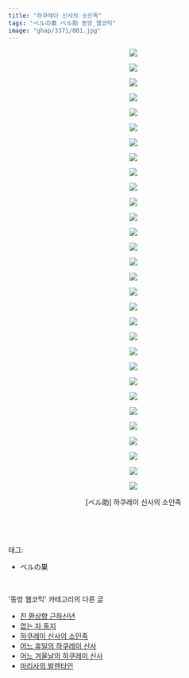 ```yaml
---
title: "하쿠레이 신사의 소인족"
tags: "ベルの巣 ベル助 동방_웹코믹"
image: "ghap/3371/001.jpg"
---
```

<div class="article">
<p style="text-align: center; clear: none; float: none;"><img src="{{ site.nasurl }}/ghap/3371/001.jpg"/></p>
<p style="text-align: center; clear: none; float: none;"><img src="{{ site.nasurl }}/ghap/3371/002.jpg"/></p>
<p style="text-align: center; clear: none; float: none;"><img src="{{ site.nasurl }}/ghap/3371/003.jpg"/></p>
<p style="text-align: center; clear: none; float: none;"><img src="{{ site.nasurl }}/ghap/3371/004.jpg"/></p>
<p style="text-align: center; clear: none; float: none;"><img src="{{ site.nasurl }}/ghap/3371/005.jpg"/></p>
<p style="text-align: center; clear: none; float: none;"><img src="{{ site.nasurl }}/ghap/3371/006.jpg"/></p>
<p style="text-align: center; clear: none; float: none;"><img src="{{ site.nasurl }}/ghap/3371/007.jpg"/></p>
<p style="text-align: center; clear: none; float: none;"><img src="{{ site.nasurl }}/ghap/3371/008.jpg"/></p>
<p style="text-align: center; clear: none; float: none;"><img src="{{ site.nasurl }}/ghap/3371/009.jpg"/></p>
<p style="text-align: center; clear: none; float: none;"><img src="{{ site.nasurl }}/ghap/3371/010.jpg"/></p>
<p style="text-align: center; clear: none; float: none;"><img src="{{ site.nasurl }}/ghap/3371/011.jpg"/></p>
<p style="text-align: center; clear: none; float: none;"><img src="{{ site.nasurl }}/ghap/3371/012.jpg"/></p>
<p style="text-align: center; clear: none; float: none;"><img src="{{ site.nasurl }}/ghap/3371/013.jpg"/></p>
<p style="text-align: center; clear: none; float: none;"><img src="{{ site.nasurl }}/ghap/3371/014.jpg"/></p>
<p style="text-align: center; clear: none; float: none;"><img src="{{ site.nasurl }}/ghap/3371/015.jpg"/></p>
<p style="text-align: center; clear: none; float: none;"><img src="{{ site.nasurl }}/ghap/3371/016.jpg"/></p>
<p style="text-align: center; clear: none; float: none;"><img src="{{ site.nasurl }}/ghap/3371/017.jpg"/></p>
<p style="text-align: center; clear: none; float: none;"><img src="{{ site.nasurl }}/ghap/3371/018.jpg"/></p>
<p style="text-align: center; clear: none; float: none;"><img src="{{ site.nasurl }}/ghap/3371/019.jpg"/></p>
<p style="text-align: center; clear: none; float: none;"><img src="{{ site.nasurl }}/ghap/3371/020.jpg"/></p>
<p style="text-align: center; clear: none; float: none;"><img src="{{ site.nasurl }}/ghap/3371/021.jpg"/></p>
<p style="text-align: center; clear: none; float: none;"><img src="{{ site.nasurl }}/ghap/3371/022.jpg"/></p>
<p style="text-align: center; clear: none; float: none;"><img src="{{ site.nasurl }}/ghap/3371/023.jpg"/></p>
<p style="text-align: center; clear: none; float: none;"><img src="{{ site.nasurl }}/ghap/3371/024.jpg"/></p>
<p style="text-align: center; clear: none; float: none;"><img src="{{ site.nasurl }}/ghap/3371/025.jpg"/></p>
<p style="text-align: center; clear: none; float: none;"><img src="{{ site.nasurl }}/ghap/3371/026.jpg"/></p>
<p style="text-align: center; clear: none; float: none;"><img src="{{ site.nasurl }}/ghap/3371/027.jpg"/></p>
<p style="text-align: center; clear: none; float: none;"><img src="{{ site.nasurl }}/ghap/3371/028.jpg"/></p>
<p style="text-align: center; clear: none; float: none;"><img src="{{ site.nasurl }}/ghap/3371/029.jpg"/></p>
<p style="text-align: center; clear: none; float: none;"><img src="{{ site.nasurl }}/ghap/3371/030.jpg"/></p>
<p style="text-align: center; clear: none; float: none;">[ベル助] 하쿠레이 신사의 소인족</p>
<p><br/></p>
</div><br/>
<div class="tagTrail">
<p>태그: </p>
<ul>
<li>ベルの巣</li>
</ul>
</div><br/>
<div class="another">
<p>'동방 웹코믹' 카테고리의 다른 글</p>
<ul>
<li><a href="/2017-06-13-ghap_3373">진 환상향 근하신년</a></li>
<li><a href="/2017-06-11-ghap_3372">없는 자 동지</a></li>
<li><a href="/2017-06-11-ghap_3371">하쿠레이 신사의 소인족</a></li>
<li><a href="/2017-06-11-ghap_3370">어느 휴일의 하쿠레이 신사</a></li>
<li><a href="/2017-06-11-ghap_3369">어느 겨울날의 하쿠레이 신사</a></li>
<li><a href="/2017-06-11-ghap_3368">마리사의 발렌타인</a></li>
</ul>
</div><br/>
<div class="cb_module cb_fluid">
<div class="cb_wrt cb_profile">
</div><!-- commentList close -->
</div><br/>
